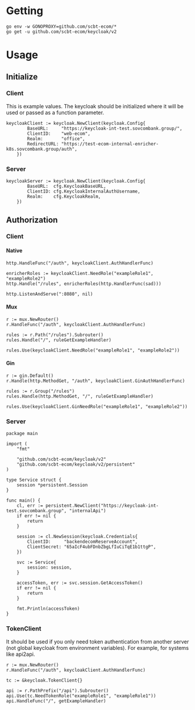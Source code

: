# Getting #
```
go env -w GONOPROXY=github.com/scbt-ecom/*
go get -u github.com/scbt-ecom/keycloak/v2
```

# Usage #
## Initialize ##

### Client ###
This is example values. The keycloak should be initialized where it will be used or passed as a function parameter. 
```
keycloakClient := keycloak.NewClient(keycloak.Config{
		BaseURL:     "https://keycloak-int-test.sovcombank.group/",
		ClientID:    "web-ecom",
		Realm:       "office",
		RedirectURL: "https://test-ecom-internal-enricher-k8s.sovcombank.group/auth",
	})
```

### Server ###
```
keycloakServer := keycloak.NewClient(keycloak.Config{
        BaseURL:  cfg.KeycloakBaseURL,
        ClientID: cfg.KeycloakInternalAuthUsername,
        Realm:    cfg.KeycloakRealm,
    })
```
## Authorization ##
### Client ###
#### Native ####
```
http.HandleFunc("/auth", keycloakClient.AuthHandlerFunc)

enricherRoles := keycloakClient.NeedRole("exampleRole1", "exampleRole2")
http.Handle("/rules", enricherRoles(http.HandlerFunc(sad)))

http.ListenAndServe(":8080", nil)
```
#### Mux ####
```
r := mux.NewRouter()
r.HandleFunc("/auth", keycloakClient.AuthHandlerFunc)

rules := r.Path("/rules").Subrouter()
rules.Handle("/", ruleGetExampleHandler)

rules.Use(keycloakClient.NeedRole("exampleRole1", "exampleRole2"))
```
#### Gin ####
```
r := gin.Default()
r.Handle(http.MethodGet, "/auth", keycloakClient.GinAuthHandlerFunc)

rules := r.Group("/rules")
rules.Handle(http.MethodGet, "/", ruleGetExampleHandler)

rules.Use(keycloakClient.GinNeedRole("exampleRole1", "exampleRole2"))
```
### Server ###
```
package main

import (
	"fmt"

	"github.com/scbt-ecom/keycloak/v2"
	"github.com/scbt-ecom/keycloak/v2/persistent"
)

type Service struct {
	session *persistent.Session
}

func main() {
	cl, err := persistent.NewClient("https://keycloak-int-test.sovcombank.group", "internalApi")
	if err != nil {
		return
	}

	session := cl.NewSession(keycloak.Credentials{
		ClientID:     "backendecomReserveAccount",
		ClientSecret: "65aIcF4ubFDnbZbgLfIuCiTqE1b1ttgP",
	})

	svc := Service{
		session: session,
	}

	accessToken, err := svc.session.GetAccessToken()
	if err != nil {
		return
	}

	fmt.Println(accessToken)
}

```

### TokenClient ###
It should be used if you only need token authentication from another server (not global keycloak from environment variables).
For example, for systems like api2api.  
```
r := mux.NewRouter()
r.HandleFunc("/auth", keycloakClient.AuthHandlerFunc)

tc := &keycloak.TokenClient{}

api := r.PathPrefix("/api").Subrouter()
api.Use(tc.NeedTokenRole("exampleRole1", "exampleRole1"))
api.HandleFunc("/", getExampleHandler)
```
